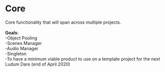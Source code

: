 # Core
Core functionality that will span across multiple projects.
<BR><BR>
<b>Goals</b>:<BR>
-Object Pooling<BR>
-Scenes Manager<BR>
-Audio Manager<BR>
-Singleton<BR>
-To have a minimum viable product to use on a template project for the next Ludum Dare (end of April 2020)<BR>
